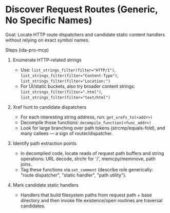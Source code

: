 # Discover Request Routes (Generic, No Specific Names)

Goal: Locate HTTP route dispatchers and candidate static content handlers without relying on exact symbol names.

Steps (ida-pro-mcp)
1) Enumerate HTTP-related strings
   - Use: `list_strings_filter(filter="HTTP/1")`, `list_strings_filter(filter="Content-Type")`, `list_strings_filter(filter="Location:")`
   - For UI/static buckets, also try broader content strings: `list_strings_filter(filter=".html")`, `list_strings_filter(filter="text/html")`

2) Xref hunt to candidate dispatchers
   - For each interesting string address, run: `get_xrefs_to(<addr>)`
   - Decompile those functions: `decompile_function(<func_addr>)`
   - Look for large branching over path tokens (strcmp/equals-fold), and many callees — a sign of router/dispatcher.

3) Identify path extraction points
   - In decompiled code, locate reads of request path buffers and string operations: URL decode, strchr for '/', memcpy/memmove, path joins.
   - Tag these functions via `set_comment` (describe role generically: "route dispatcher", "static handler", "path utility").

4) Mark candidate static handlers
   - Handlers that build filesystem paths from request path + base directory and then invoke file existence/open routines are traversal candidates.

